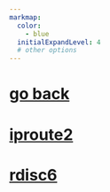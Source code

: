 ```yaml
---
markmap:
  color:
    - blue
  initialExpandLevel: 4
  # other options
---
```


# [go back](../index.html)
# [iproute2](iproute2/index.html)
# [rdisc6](rdisc6/index.html)
